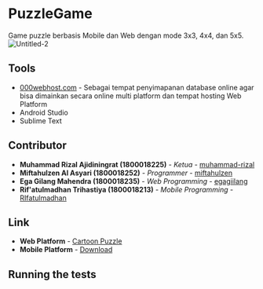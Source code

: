 # PuzzleGame

Game puzzle berbasis Mobile dan Web dengan mode 3x3, 4x4, dan 5x5. 
![Untitled-2](https://user-images.githubusercontent.com/62581010/88877358-75deb380-d24f-11ea-86e3-27acb4ca5e19.png)

## Tools

* [000webhost.com](https://www.000webhost.com/) - Sebagai tempat penyimapanan database online agar bisa dimainkan secara online multi platform dan tempat hosting Web Platform 
* Android Studio
* Sublime Text

## Contributor

* **Muhammad Rizal Ajidiningrat (1800018225)** - *Ketua* - [muhammad-rizal](https://github.com/muhammad-rizal)
* **Miftahulzen Al Asyari (1800018252)** - *Programmer* - [miftahulzen](https://github.com/miftahulzen)
* **Ega Gilang Mahendra (1800018235)** - *Web Programming* - [egagiilang](https://github.com/egagiilang)
* **Rif'atulmadhan Trihastiya (1800018213)** - *Mobile Programming* - [RIfatulmadhan](https://github.com/RIfatulmadhan)

## Link
* **Web Platform** - [Cartoon Puzzle](https://crippled-ditches.000webhostapp.com/)
* **Mobile Platform** - [Download](https://mega.nz/file/oYoxHKxA#_IjenLoU52Eug06o5r299CbBgFHEzO-yx7qnzrcCLIY)

## Running the tests
